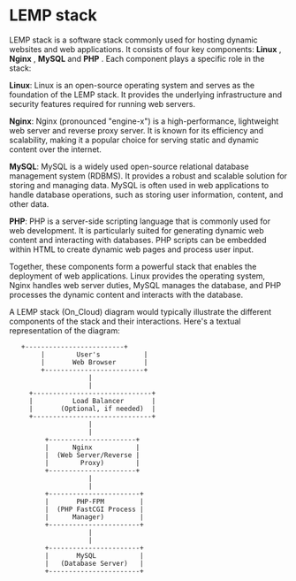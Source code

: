# LEMP stack 
LEMP stack is a software stack commonly used for hosting dynamic websites and web applications. It consists of four key components: 
**Linux** , **Nginx** , **MySQL** and **PHP** . Each component plays a specific role in the stack:

**Linux**: Linux is an open-source operating system and serves as the foundation of the LEMP stack. It provides the underlying infrastructure and security features required for running web servers.

**Nginx**: Nginx (pronounced "engine-x") is a high-performance, lightweight web server and reverse proxy server. It is known for its efficiency and scalability, making it a popular choice for serving static and dynamic content over the internet.

**MySQL**: MySQL is a widely used open-source relational database management system (RDBMS). It provides a robust and scalable solution for storing and managing data. MySQL is often used in web applications to handle database operations, such as storing user information, content, and other data.

**PHP**: PHP is a server-side scripting language that is commonly used for web development. It is particularly suited for generating dynamic web content and interacting with databases. PHP scripts can be embedded within HTML to create dynamic web pages and process user input.

Together, these components form a powerful stack that enables the deployment of web applications. Linux provides the operating system, Nginx handles web server duties, MySQL manages the database, and PHP processes the dynamic content and interacts with the database.

A LEMP stack (On_Cloud) diagram would typically illustrate the different components of the stack and their interactions. Here's a textual representation of the diagram:

       +-------------------------+
            |        User's           |
            |       Web Browser       |
            +-------------------------+
                        |
                        |
         +------------------------------+
         |          Load Balancer       |
         |       (Optional, if needed)  |
         +------------------------------+
                        |
                        |
             +----------------------+
             |      Nginx           |
             |  (Web Server/Reverse |
             |        Proxy)        |
             +----------------------+
                        |
                        |
             +-----------------------+
             |       PHP-FPM         |
             |  (PHP FastCGI Process |
             |      Manager)         |
             +-----------------------+
                        |
                        |
             +-----------------------+
             |       MySQL           |
             |   (Database Server)   |
             +-----------------------+




